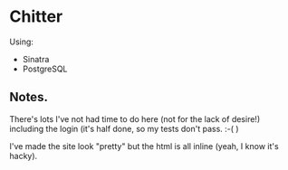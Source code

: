 # Chitter

Using:

- Sinatra
- PostgreSQL

## Notes.

There's lots I've not had time to do here (not for the lack of desire!) \
including the login (it's half done, so my tests don't pass. :-( )

I've made the site look "pretty" but the html is all inline (yeah, I know it's hacky).
